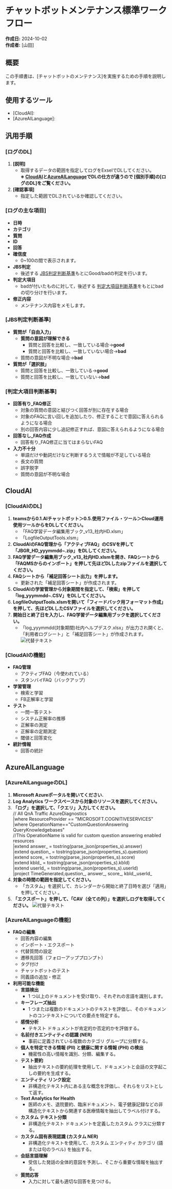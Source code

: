 # チャットボットメンテナンス標準ワークフロー

**作成日:** 2024-10-02  
**作成者:** [山田]

## 概要
この手順書は、[チャットボットのメンテナンス]を実施するための手順を説明します。

## 使用するツール
- [CloudAI]: 
- [AzureAILanguage]: 

## 汎用手順

### [ログのDL]
1. **[説明]**
   - 取得するデータの範囲を指定してログをExselでDLしてください。  
   **※ [CloudAI](#1)と[AzureAILanguage](#4)でDLの仕方が違うので [個別手順]の[ログのDL]をご覧ください。**
2. **[確認事項]**
   - 指定した範囲でDLされているか確認してください。

### [ログの主な項目]
- **日時**
- **カテゴリ**
- **質問**
- **ID**
- **回答**
- **確信度**
   - 0~100の間で表示されます。
- **JBS判定**
   - 後述する [JBS判定判断基準](#2)もとにGood/badの判定を行います。
- **判定大項目**
   - badが付いたものに対して，後述する [判定大項目判断基準](#3)をもとにbadの切り分けを行います。
- **修正内容**
   - メンテナンス内容をメモします。

<a id="2"></a>
### [JBS判定判断基準]
- **質問が「自由入力」**
   - **質問の意図が理解できる**
      - 質問と回答を比較し、一致している場合→**good**
      - 質問と回答を比較し、一致していない場合→**bad**
   - 質問の意図が不明な場合→**bad**
- **質問が「選択肢」**
   - 質問と回答を比較し、一致している→**good**
   - 質問と回答を比較し、一致していない→**bad**
   
<a id="3"></a>
### [判定大項目判断基準]
- **回答有り_FAQ修正**
   - 対象の質問の意図と結びつく回答が別に存在する場合
   - 対象のFAQに言い回しを追加したり、修正することで意図に答えられるようになる場合
   - 別の回答内容に少し追記修正すれば、意図に答えられるようになる場合
- **回答なし_FAQ作成**
   - 回答有り_FAQ修正に当てはまらないFAQ
- **入力不十分**
   - 単語だけや動詞だけなど判断するうえで情報が不足している場合
   - 長文の質問
   - 誤字脱字
   - 質問の意図が不明な場合

<a id="1"></a>
## CloudAI

### [CloudAIのDL]
1. **teamsから0.1.AIチャットボット＞0.5.使用ファイル・ツール＞Cloud運用使用ツールからをDLしてください。**  
   - 「FAQ学習データ編集用ブック_v13_社内HD.xlsm」
   - 「LogfileOutputTools.xlsm」  
2. **CloudAIのFAQ管理から「アクティブFAQ」のCSVを押して「JBGR_HD_yyymmdd~.zip」をDLしてください。**  
3. **FAQ学習データ編集用ブック_v13_社内HD.xlsmを開き、FAQシートから「FAQMSからのインポート」を押して先ほどDLしたzipファイルを選択してください。** 
4. **FAQシートから「補足回答シート出力」を押します。**  
   - 更新された「補足回答シート」が作成されます。  
5. **CloudAIの学習管理から対象期間を指定して、「検索」を押して「log_yyymmdd~.CSV」をDLしてください。**  
6. **LogfileOutputTools.xlsmを開いて「フィードバック用フォーマット作成」を押して、先ほどDLしたCSVファイルを選択してください。**  
7. **開始日と終了日を入力し、FAQ学習データ編集用ブックを選択してください。**  
   - 「log_yyymmdd(対象期間)社内ヘルプデスク.xlsx」が出力され開くと、「利用者ログシート」と「補足回答シート」が作成されます。
![代替テキスト](/images/your_image.png)

### [CloudAIの機能]
- **FAQ管理**
   - アクティブFAQ（今使われている）
   - スタンバイFAQ（バックアップ）
- **学習管理**
   - 検索と学習
   - FB正解率と学習
- **テスト**
   - 一問一答テスト
   - システム正解率の推移
   - 正解率の測定
   - 正解率の定期測定
   - 閾値と回答変化
- **統計情報**
   - 回答の統計

<a id="4"></a>
## AzureAILanguage

### [AzureAILanguageのDL]
1. **Microsoft Azureポータルを開いてください.**  
2. **Log Analytics ワークスペースから対象のリソースを選択してください。**  
3. **「ログ」を選択して、「クエリ」入力してください。**  
// All QnA Traffic
AzureDiagnostics  
|where ResourceProvider == "MICROSOFT.COGNITIVESERVICES"  
|where OperationName=="CustomQuestionAnswering QueryKnowledgebases"  
//This OperationName is valid for custom question answering enabled resources  
|extend answer_ = tostring(parse_json(properties_s).answer)  
|extend question_ = tostring(parse_json(properties_s).question)  
|extend score_ = tostring(parse_json(properties_s).score)  
|extend kbId_ = tostring(parse_json(properties_s).kbId)  
|extend userId_ = tostring(parse_json(properties_s).userId)  
|project TimeGenerated,question_, answer_, score_, kbId_,userId_  
4. **対象の時間の範囲を指定してください。**
   - 「カスタム」を選択して、カレンダーから開始と終了日時を選び「適用」を押してください 。 
6. **「エクスポート」を押して、「CAV（全ての列）」を選択しログを取得してください。**
![代替テキスト](/images/your_image1.png)

### [AzureAILanguageの機能]
- **FAQの編集**
   - 回答内容の編集
   - インポート・エクスポート
   - 代替質問の設定
   - 遷移先回答（フォローアッププロンプト）
   - タグ付け
   - チャットボットのテスト
   - 同義語の追加・修正
- **利用可能な機能**
   - **言語検出**
      - 1 つ以上のドキュメントを受け取り、それぞれの言語を識別します。
   - **キーフレーズ抽出**
      - 1 つまたは複数のドキュメントのテキストを評価し、そのドキュメントのコンテキストについての要点を特定する。
   - **感情分析**
      - テキスト ドキュメントが肯定的か否定的かを評価する。
   - **名前付きエンティティの認識 (NER)**
      - 事前に定義されている複数のカテゴリ グループに分類する。
   - **個人を特定できる情報 (PII) と健康に関する情報 (PHI) の検出**
      - 機密性の高い情報を識別、分類、編集する。
   - **テスト要約**
      - 抽出テキストの要約処理を使用して、ドキュメントと会話の文字起こしの要約を生成する。
   - **エンティティ リンク設定**
      - 非構造化テキスト内にある主な概念を評価し、それらをリストとして返す。
   - **Text Analytics for Health**
      - 医師のメモ、退院要約、臨床ドキュメント、電子健康記録などの非構造化テキストから関連する医療情報を抽出してラベル付けする。
   - **カスタム テキスト分類**
      - 非構造化テキスト ドキュメントを定義したカスタム クラスに分類する。
   - **カスタム固有表現認識 (カスタム NER)**
      - 非構造化テキストを使用して、カスタム エンティティ カテゴリ (語または句のラベル) を抽出する。
   - **会話言語理解**
      - 受信した発話の全体的意図を予測し、そこから重要な情報を抽出する。
   - **質問応答**
      - 入力に対して最も適切な回答を見つける。



